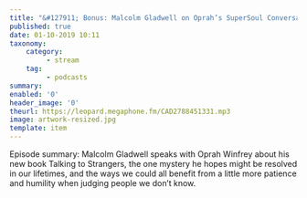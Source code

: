 ```yaml
---
title: "&#127911; Bonus: Malcolm Gladwell on Oprah’s SuperSoul Conversations"
published: true
date: 01-10-2019 10:11
taxonomy:
    category:
         - stream
    tag:
         - podcasts
summary:
enabled: '0'
header_image: '0'
theurl: https://leopard.megaphone.fm/CAD2788451331.mp3
image: artwork-resized.jpg
template: item
---
```

 
Episode summary: Malcolm Gladwell speaks with Oprah Winfrey about his new book Talking to Strangers, the one mystery he hopes might be resolved in our lifetimes, and the ways we could all benefit from a little more patience and humility when judging people we don’t know.
